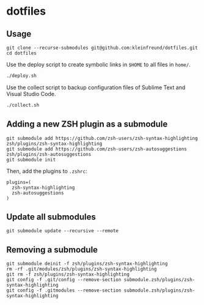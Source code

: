 # dotfiles

## Usage

```
git clone --recurse-submodules git@github.com:kleinfreund/dotfiles.git
cd dotfiles
```

Use the deploy script to create symbolic links in `$HOME` to all files in `home/`.

```bash
./deploy.sh
```

Use the collect script to backup configuration files of Sublime Text and Visual Studio Code.

```bash
./collect.sh
```

## Adding a new ZSH plugin as a submodule

```
git submodule add https://github.com/zsh-users/zsh-syntax-highlighting zsh/plugins/zsh-syntax-highlighting
git submodule add https://github.com/zsh-users/zsh-autosuggestions zsh/plugins/zsh-autosuggestions
git submodule init
```

Then, add the plugins to `.zshrc`:

```
plugins=(
  zsh-syntax-highlighting
  zsh-autosuggestions
)
```

## Update all submodules

```
git submodule update --recursive --remote
```

## Removing a submodule

```
git submodule deinit -f zsh/plugins/zsh-syntax-highlighting
rm -rf .git/modules/zsh/plugins/zsh-syntax-highlighting
git rm -f zsh/plugins/zsh-syntax-highlighting
git config -f .git/config --remove-section submodule.zsh/plugins/zsh-syntax-highlighting
git config -f .gitmodules --remove-section submodule.zsh/plugins/zsh-syntax-highlighting
```
